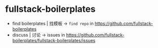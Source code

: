 # fullstack-boilerplates

- find boilerplates | 找模板 -> `find repo` in https://github.com/fullstack-boilerplates 
- discuss | 讨论 -> issues in https://github.com/fullstack-boilerplates/fullstack-boilerplates/issues
